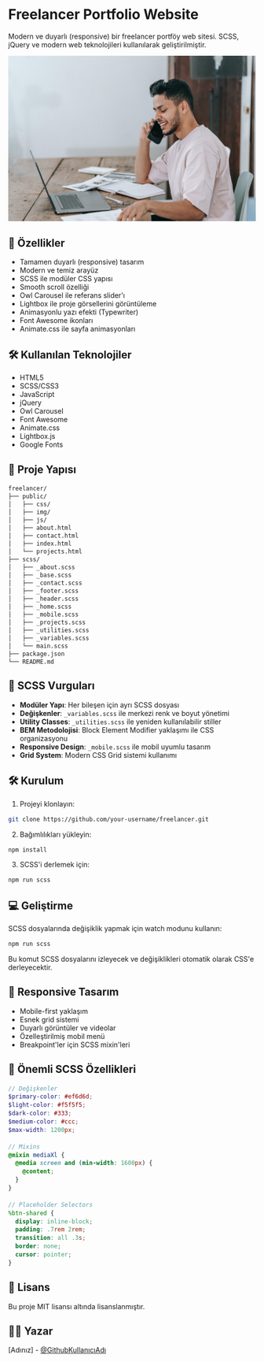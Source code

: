 # Freelancer Portfolio Website

Modern ve duyarlı (responsive) bir freelancer portföy web sitesi. SCSS, jQuery ve modern web teknolojileri kullanılarak geliştirilmiştir.

![Proje Önizleme](public/img/bg.jpeg)

## 🚀 Özellikler

- Tamamen duyarlı (responsive) tasarım
- Modern ve temiz arayüz
- SCSS ile modüler CSS yapısı
- Smooth scroll özelliği
- Owl Carousel ile referans slider'ı
- Lightbox ile proje görsellerini görüntüleme
- Animasyonlu yazı efekti (Typewriter)
- Font Awesome ikonları
- Animate.css ile sayfa animasyonları

## 🛠️ Kullanılan Teknolojiler

- HTML5
- SCSS/CSS3
- JavaScript
- jQuery
- Owl Carousel
- Font Awesome
- Animate.css
- Lightbox.js
- Google Fonts

## 📂 Proje Yapısı

```
freelancer/
├── public/
│   ├── css/
│   ├── img/
│   ├── js/
│   ├── about.html
│   ├── contact.html
│   ├── index.html
│   └── projects.html
├── scss/
│   ├── _about.scss
│   ├── _base.scss
│   ├── _contact.scss
│   ├── _footer.scss
│   ├── _header.scss
│   ├── _home.scss
│   ├── _mobile.scss
│   ├── _projects.scss
│   ├── _utilities.scss
│   ├── _variables.scss
│   └── main.scss
├── package.json
└── README.md
```

## 🎨 SCSS Vurguları

- **Modüler Yapı**: Her bileşen için ayrı SCSS dosyası
- **Değişkenler**: `_variables.scss` ile merkezi renk ve boyut yönetimi
- **Utility Classes**: `_utilities.scss` ile yeniden kullanılabilir stiller
- **BEM Metodolojisi**: Block Element Modifier yaklaşımı ile CSS organizasyonu
- **Responsive Design**: `_mobile.scss` ile mobil uyumlu tasarım
- **Grid System**: Modern CSS Grid sistemi kullanımı

## 🛠️ Kurulum

1. Projeyi klonlayın:
```bash
git clone https://github.com/your-username/freelancer.git
```

2. Bağımlılıkları yükleyin:
```bash
npm install
```

3. SCSS'i derlemek için:
```bash
npm run scss
```

## 💻 Geliştirme

SCSS dosyalarında değişiklik yapmak için watch modunu kullanın:

```bash
npm run scss
```

Bu komut SCSS dosyalarını izleyecek ve değişiklikleri otomatik olarak CSS'e derleyecektir.

## 📱 Responsive Tasarım

- Mobile-first yaklaşım
- Esnek grid sistemi
- Duyarlı görüntüler ve videolar
- Özelleştirilmiş mobil menü
- Breakpoint'ler için SCSS mixin'leri

## 🎯 Önemli SCSS Özellikleri

```scss
// Değişkenler
$primary-color: #ef6d6d;
$light-color: #f5f5f5;
$dark-color: #333;
$medium-color: #ccc;
$max-width: 1200px;

// Mixins
@mixin mediaXl {
  @media screen and (min-width: 1600px) {
    @content;
  }
}

// Placeholder Selectors
%btn-shared {
  display: inline-block;
  padding: .7rem 2rem;
  transition: all .3s;
  border: none;
  cursor: pointer;
}
```

## 📄 Lisans

Bu proje MIT lisansı altında lisanslanmıştır.

## 👨‍💻 Yazar

[Adınız] - [@GithubKullanıcıAdı](https://github.com/your-username)
